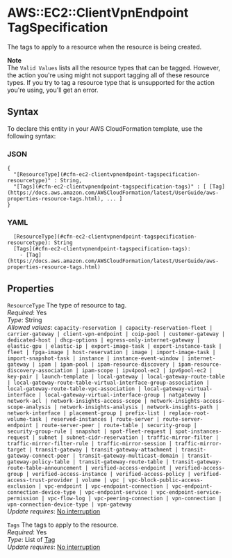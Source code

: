 # AWS::EC2::ClientVpnEndpoint TagSpecification<a name="aws-properties-ec2-clientvpnendpoint-tagspecification"></a>

The tags to apply to a resource when the resource is being created\.

**Note**  
The `Valid Values` lists all the resource types that can be tagged\. However, the action you're using might not support tagging all of these resource types\. If you try to tag a resource type that is unsupported for the action you're using, you'll get an error\.

## Syntax<a name="aws-properties-ec2-clientvpnendpoint-tagspecification-syntax"></a>

To declare this entity in your AWS CloudFormation template, use the following syntax:

### JSON<a name="aws-properties-ec2-clientvpnendpoint-tagspecification-syntax.json"></a>

```
{
  "[ResourceType](#cfn-ec2-clientvpnendpoint-tagspecification-resourcetype)" : String,
  "[Tags](#cfn-ec2-clientvpnendpoint-tagspecification-tags)" : [ [Tag](https://docs.aws.amazon.com/AWSCloudFormation/latest/UserGuide/aws-properties-resource-tags.html), ... ]
}
```

### YAML<a name="aws-properties-ec2-clientvpnendpoint-tagspecification-syntax.yaml"></a>

```
  [ResourceType](#cfn-ec2-clientvpnendpoint-tagspecification-resourcetype): String
  [Tags](#cfn-ec2-clientvpnendpoint-tagspecification-tags): 
    - [Tag](https://docs.aws.amazon.com/AWSCloudFormation/latest/UserGuide/aws-properties-resource-tags.html)
```

## Properties<a name="aws-properties-ec2-clientvpnendpoint-tagspecification-properties"></a>

`ResourceType`  <a name="cfn-ec2-clientvpnendpoint-tagspecification-resourcetype"></a>
The type of resource to tag\.  
*Required*: Yes  
*Type*: String  
*Allowed values*: `capacity-reservation | capacity-reservation-fleet | carrier-gateway | client-vpn-endpoint | coip-pool | customer-gateway | dedicated-host | dhcp-options | egress-only-internet-gateway | elastic-gpu | elastic-ip | export-image-task | export-instance-task | fleet | fpga-image | host-reservation | image | import-image-task | import-snapshot-task | instance | instance-event-window | internet-gateway | ipam | ipam-pool | ipam-resource-discovery | ipam-resource-discovery-association | ipam-scope | ipv4pool-ec2 | ipv6pool-ec2 | key-pair | launch-template | local-gateway | local-gateway-route-table | local-gateway-route-table-virtual-interface-group-association | local-gateway-route-table-vpc-association | local-gateway-virtual-interface | local-gateway-virtual-interface-group | natgateway | network-acl | network-insights-access-scope | network-insights-access-scope-analysis | network-insights-analysis | network-insights-path | network-interface | placement-group | prefix-list | replace-root-volume-task | reserved-instances | route-server | route-server-endpoint | route-server-peer | route-table | security-group | security-group-rule | snapshot | spot-fleet-request | spot-instances-request | subnet | subnet-cidr-reservation | traffic-mirror-filter | traffic-mirror-filter-rule | traffic-mirror-session | traffic-mirror-target | transit-gateway | transit-gateway-attachment | transit-gateway-connect-peer | transit-gateway-multicast-domain | transit-gateway-policy-table | transit-gateway-route-table | transit-gateway-route-table-announcement | verified-access-endpoint | verified-access-group | verified-access-instance | verified-access-policy | verified-access-trust-provider | volume | vpc | vpc-block-public-access-exclusion | vpc-endpoint | vpc-endpoint-connection | vpc-endpoint-connection-device-type | vpc-endpoint-service | vpc-endpoint-service-permission | vpc-flow-log | vpc-peering-connection | vpn-connection | vpn-connection-device-type | vpn-gateway`  
*Update requires*: [No interruption](https://docs.aws.amazon.com/AWSCloudFormation/latest/UserGuide/using-cfn-updating-stacks-update-behaviors.html#update-no-interrupt)

`Tags`  <a name="cfn-ec2-clientvpnendpoint-tagspecification-tags"></a>
The tags to apply to the resource\.  
*Required*: Yes  
*Type*: List of [Tag](https://docs.aws.amazon.com/AWSCloudFormation/latest/UserGuide/aws-properties-resource-tags.html)  
*Update requires*: [No interruption](https://docs.aws.amazon.com/AWSCloudFormation/latest/UserGuide/using-cfn-updating-stacks-update-behaviors.html#update-no-interrupt)